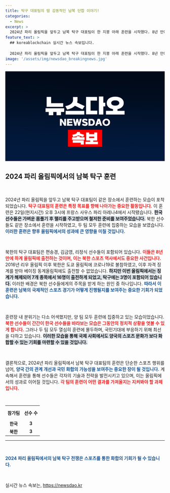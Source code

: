 ```yaml
---
title: 탁구 대표팀의 땀 감동적인 남북 단합 이야기!
categories:
  - News
excerpt: >
  2024년 파리 올림픽을 앞두고 남북 탁구 대표팀이 한 지붕 아래 훈련을 시작했다. 8년 만에 돌아온 북한 선수들이 한국 선수들과 함께 땀을 흘리며 훈련하는 모습이 포착됐다. 그들의 긴장된 분위기가 연출하는 이 특별한 순간을 놓치지 마세요!
feature_text: >
  ## koreablockchain 실시간 뉴스 속보입니다.

  2024년 파리 올림픽을 앞두고 남북 탁구 대표팀이 한 지붕 아래 훈련을 시작했다. 8년 만에 돌아온 북한 선수들이 한국 선수들과 함께 땀을 흘리며 훈련하는 모습이 포착됐다. 그들의 긴장된 분위기가 연출하는 이 특별한 순간을 놓치지 마세요!
image: '/assets/img/newsdao_breakingnews.jpg'
---
```


<p><img src="/assets/img/newsdao_breakingnews.jpg" alt="koreablockchain 속보" /></p>

<h2 data-ke-size="size26">2024 파리 올림픽에서의 남북 탁구 훈련</h2>

<p data-ke-size="size16">&nbsp;</p>

<p>2024년 파리 올림픽을 앞두고 남북 탁구 대표팀이 같은 장소에서 훈련하는 모습이 포착되었습니다. <b><span style="color: #ee2323;">탁구 대표팀의 훈련은 특정 목표를 향해 나아가는 중요한 활동입니다.</span></b> 이 훈련은 22일(현지시간) 오후 3시에 프랑스 사우스 파리 아레나4에서 시작됐습니다. <b><span style="background-color: #21538527;">한국 선수들은 가벼운 몸풀기 후 랠리를 주고받으며 철저한 준비를 보여주었습니다.</span></b> 북한 선수들도 같은 장소에서 훈련을 시작하였고, 두 팀 모두 훈련에 집중하는 모습을 보였습니다. <b><span style="color: #1a5490;">이러한 훈련은 향후 올림픽에서의 성과에 큰 영향을 미칠 것입니다.</span></b></p>

<p data-ke-size="size16">&nbsp;</p>

<p>북한의 탁구 대표팀은 편송경, 김금영, 리정식 선수들이 포함되어 있습니다. <b><span style="color: #ee2323;">이들은 8년 만에 하계 올림픽에 출전하는 것이며, 이는 북한 스포츠 역사에서도 중요한 사건입니다.</span></b> 2016년 리우 올림픽 이후 북한은 도쿄 올림픽에 코로나19로 불참하였고, 이후 자격 징계를 받아 베이징 동계올림픽에도 출전할 수 없었습니다. <b><span style="background-color: #21538527;">하지만 이번 올림픽에서는 징계가 해제되어 7개 종목에서 16명이 출전하게 되었고, 탁구에는 3명이 포함되어 있습니다.</span></b> 이러한 배경은 북한 선수들에게의 주목을 받게 하는 원인 중 하나입니다. <b><span style="color: #1a5490;">따라서 이 훈련은 남북의 국제적인 스포츠 경기가 어떻게 진행될지를 보여주는 중요한 기회가 되었습니다.</span></b></p>

<p data-ke-size="size16">&nbsp;</p>

<p>훈련장 내 분위기는 다소 어색했지만, 양 팀 모두 훈련에 집중하고 있는 모습이었습니다. <b><span style="color: #ee2323;">북한 선수들이 간간이 한국 선수들을 바라보는 모습은 그동안의 정치적 상황을 엿볼 수 있게 합니다.</span></b> 그러나 두 팀 모두 열심히 훈련에 몰두하며, 국민기대에 부응하기 위해 최선을 다하고 있습니다. <b><span style="background-color: #21538527;">이러한 모습을 통해 국제 사회에서도 양국의 스포츠 문화가 보다 화합할 수 있는 기회를 마련할 수 있을 것입니다.</span></b></p>

<p data-ke-size="size16">&nbsp;</p>

<p>결론적으로, 2024년 파리 올림픽에서 남북 탁구 대표팀의 훈련은 단순한 스포츠 행위를 넘어, <b><span style="color: #1a5490;">양국 간의 관계 개선과 국민 화합의 가능성을 보여주는 중요한 장이 될 것입니다.</span></b> 계속해서 훈련을 통해 선수들은 각자의 기술과 전략을 발전시키고 있으며, 이는 올림픽에서의 성과로 이어질 것입니다. <b><span style="color: #ee2323;">각 팀의 훈련이 어떤 결과를 가져올지는 지켜봐야 할 과제입니다.</span></b> </p>

<p data-ke-size="size16">&nbsp;</p>

<table style="width: 100%;">
  <tr>
    <th style="text-align: center; height: 37px;"><b>참가팀</b></th>
    <th style="text-align: center; height: 37px;"><b>선수 수</b></th>
  </tr>
  <tr>
    <td style="text-align: center; height: 17px;"><b>한국</b></td>
    <td style="text-align: center; height: 17px;"><b>3</b></td>
  </tr>
  <tr>
    <td style="text-align: center; height: 17px;"><b>북한</b></td>
    <td style="text-align: center; height: 17px;"><b>3</b></td>
  </tr>
</table>

<hr />

<p data-ke-size="size16">&nbsp;</p>

<div>
  <b><span style="color: #1a5490;">2024 파리 올림픽에서의 남북 탁구 전쟁은 스포츠를 통한 화합의 기회가 될 수 있습니다.</span></b>
</div>

<p data-ke-size="size16">&nbsp;</p>
실시간 뉴스 속보는, <a href="https://newsdao.kr" rel="dofollow">https://newsdao.kr</a>


